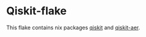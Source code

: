 # Qiskit-flake

This flake contains nix packages [qiskit](https://github.com/Qiskit/qiskit) and [qiskit-aer](https://github.com/Qiskit/qiskit-aer).
